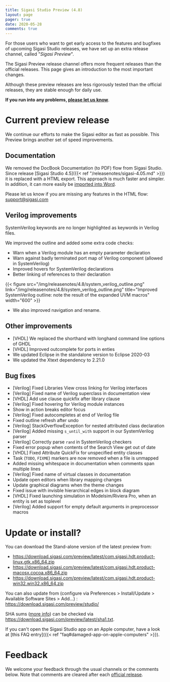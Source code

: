 ```yaml
---
title: Sigasi Studio Preview (4.8)
layout: page
pager: true
date: 2020-05-28
comments: true
---
```


For those users who want to get early access to the features and bugfixes of upcoming Sigasi Studio releases, we have set up an extra release channel, called "*Sigasi Preview*".

The Sigasi Preview release channel offers more frequent releases than the official releases. This page gives an introduction to the most important changes.

Although these preview releases are less rigorously tested than the official releases, they are stable enough for daily use.

**If you run into any problems, [please let us know](https://www.sigasi.com/support/)**.

# Current preview release

We continue our efforts to make the Sigasi editor as fast as possible. This Preview brings another set of speed improvements.

## Documentation

We removed the DocBook Documentation (to PDF) flow from Sigasi Studio. Since release [Sigasi Studio 4.5]({{< ref "/releasenotes/sigasi-4.05.md" >}}) it is replaced with a HTML export. This approach is much faster and simpler. In addition, it can more easily be [imported into Word](/tech/scale-diagrams-in-word).

Please let us know if you are missing any features in the HTML flow: <support@sigasi.com>

## Verilog improvements

SystemVerilog keywords are no longer highlighted as keywords in Verilog files.

We improved the outline and added some extra code checks:
* Warn when a Verilog module has an empty parameter declaration
* Warn against badly terminated port map of Verilog component (allowed in SystemVerilog)
* Improved hovers for SystemVerilog declarations
* Better linking of references to their declaration

{{< figure src="/img/releasenotes/4.8/system_verilog_outline.png" link="/img/releasenotes/4.8/system_verilog_outline.png" title="Improved SystemVerilog outline: note the result of the expanded UVM macros" width="600" >}}

* We also improved navigation and rename.

## Other improvements

* \[VHDL] We replaced the shorthand with longhand command line options of GHDL
* \[VHDL] Improved outcomplete for ports in enties
* We updated Eclipse in the standalone version to Eclipse 2020-03
* We updated the Xtext dependency to 2.21.0

## Bug fixes

* \[Verilog] Fixed Libraries View cross linking for Verilog interfaces
* \[Verilog] Fixed name of Verilog superclass in documentation view
* \[VHDL] Add use clause quickfix after library clause
* \[Verilog] Fixed hovering for Verilog module instances
* Show in action breaks editor focus
* \[Verilog]  Fixed autocompletes at end of Verilog file
* Fixed outline refresh after undo
* \[Verilog] StackOverflowException for nested attributed class declaration
* \[Verilog] Added missing `s_until_with` support in our SystemVerilog parser
* \[Verilog] Correctly parse `rand` in SystemVerilog checkers
* Fixed error popup when contents of the Search View get out of date
* \[VHDL] Fixed Attribute QuickFix for unspecified entity classes
* Task (`TODO`, `FIXME`) markers are now removed when a file is unmapped
* Added missing whitespace in documentation when comments span multiple lines
* \[Verilog] Fixed name of virtual classes in documentation
* Update open editors when library mapping changes
* Update graphical diagrams when the theme changes
* Fixed issue with invisble hierarchical edges in block diagram
* \[VHDL] Fixed launching simulation in Modelsim/Riviera Pro, when an entity is set as toplevel
* \[Verilog] Added support for empty default arguments in preprocessor macros


# Update or install?

You can download the Stand-alone version of the latest preview from:

* <https://download.sigasi.com/preview/latest/com.sigasi.hdt.product-linux.gtk.x86_64.zip>
* <https://download.sigasi.com/preview/latest/com.sigasi.hdt.product-macosx.cocoa.x86_64.zip>
* <https://download.sigasi.com/preview/latest/com.sigasi.hdt.product-win32.win32.x86_64.zip>

You can also update from (configure via Preferences > Install/Update > Available Software Sites > Add...) :
  https://download.sigasi.com/preview/studio/

SHA sums ([more info](/faq#how-can-i-check-a-sha-sum)) can be checked via <https://download.sigasi.com/preview/latest/sha1.txt>.

If you can't open the Sigasi Studio app on an Apple computer, have a look at [this FAQ entry]({{< ref "faq#damaged-app-on-apple-computers" >}}).

# Feedback

We welcome your feedback through the usual channels or the comments below. Note that comments are cleared after each [official release](/releasenotes).

